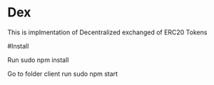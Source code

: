 # Dex

This is implmentation of Decentralized exchanged of ERC20 Tokens


#Install 

Run sudo npm install

Go to folder client
run sudo npm start
